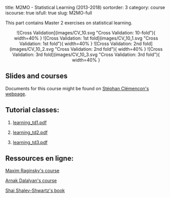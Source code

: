 title: M2MO - Statistical Learning (2013-2018)
sortorder: 3
category: course
iscourse: true
isfull: true
slug: M2MO-full

This part contains Master 2 exercises on statistical learning.

<center>
![Cross Validation](images/CV_10.svg "Cross Validation: 10-fold"){ width=40% }
![Cross Validation: 1st fold](images/CV_10_1.svg "Cross Validation: 1st fold"){ width=40% }
![Cross Validation: 2nd fold](images/CV_10_2.svg "Cross Validation: 2nd fold"){ width=40% }
![Cross Validation: 3rd fold](images/CV_10_3.svg "Cross Validation: 3rd fold"){ width=40% }
</center>


## Slides and courses
Documents for this course might be found on
[Stéphan Clémençon's webpage](http://perso.telecom-paristech.fr/~clemenco/).


## Tutorial classes:

1. [learning_td1.pdf](enseignement/M2/Learning/learning_td1.pdf)

1. [learning_td2.pdf](enseignement/M2/Learning/learning_td2.pdf)

1. [learning_td3.pdf](enseignement/M2/Learning/learning_td3.pdf)

## Ressources en ligne:

[Maxim Raginsky's course](http://maxim.ece.illinois.edu/teaching/fall15b/index.html)

[Arnak Dalalyan's course](https://adalalyan.github.io/cours.html)

[Shai Shalev-Shwartz's book](http://www.cs.huji.ac.il/~shais/UnderstandingMachineLearning/index.html)